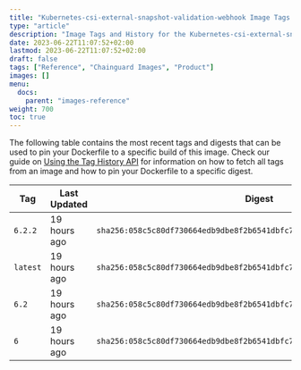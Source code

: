```yaml
---
title: "Kubernetes-csi-external-snapshot-validation-webhook Image Tags History"
type: "article"
description: "Image Tags and History for the Kubernetes-csi-external-snapshot-validation-webhook Chainguard Image"
date: 2023-06-22T11:07:52+02:00
lastmod: 2023-06-22T11:07:52+02:00
draft: false
tags: ["Reference", "Chainguard Images", "Product"]
images: []
menu:
  docs:
    parent: "images-reference"
weight: 700
toc: true
---
```


The following table contains the most recent tags and digests that can be used to pin your Dockerfile to a specific build of this image. Check our guide on [Using the Tag History API](/chainguard/chainguard-images/using-the-tag-history-api/) for information on how to fetch all tags from an image and how to pin your Dockerfile to a specific digest.

| Tag      | Last Updated | Digest                                                                    |
|----------|--------------|---------------------------------------------------------------------------|
| `6.2.2`  | 19 hours ago | `sha256:058c5c80df730664edb9dbe8f2b6541dbfc78862e95411d9b5436e366b568a63` |
| `latest` | 19 hours ago | `sha256:058c5c80df730664edb9dbe8f2b6541dbfc78862e95411d9b5436e366b568a63` |
| `6.2`    | 19 hours ago | `sha256:058c5c80df730664edb9dbe8f2b6541dbfc78862e95411d9b5436e366b568a63` |
| `6`      | 19 hours ago | `sha256:058c5c80df730664edb9dbe8f2b6541dbfc78862e95411d9b5436e366b568a63` |
